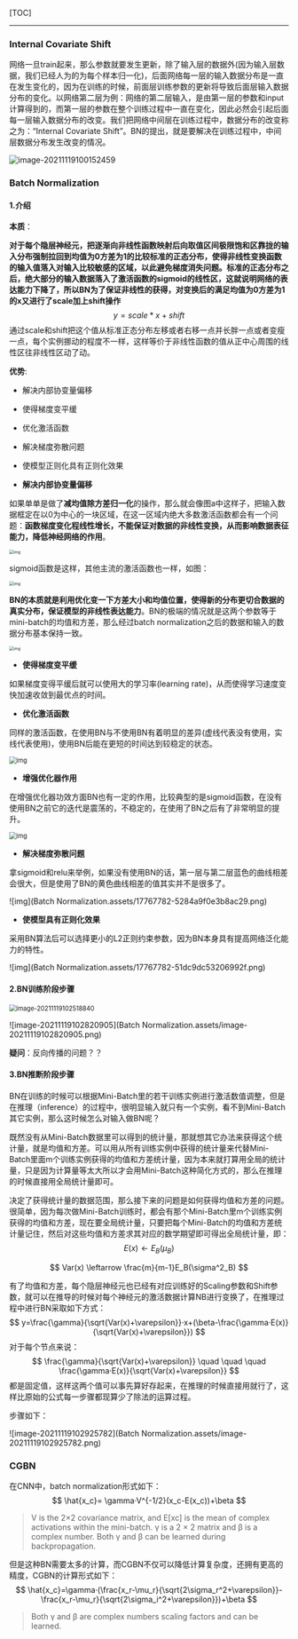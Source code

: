 [TOC]



------

### Internal Covariate Shift

网络一旦train起来，那么参数就要发生更新，除了输入层的数据外(因为输入层数据，我们已经人为的为每个样本归一化)，后面网络每一层的输入数据分布是一直在发生变化的，因为在训练的时候，前面层训练参数的更新将导致后面层输入数据分布的变化。以网络第二层为例：网络的第二层输入，是由第一层的参数和input计算得到的，而第一层的参数在整个训练过程中一直在变化，因此必然会引起后面每一层输入数据分布的改变。我们把网络中间层在训练过程中，数据分布的改变称之为：“Internal Covariate Shift”。BN的提出，就是要解决在训练过程中，中间层数据分布发生改变的情况。

<img src="Batch Normalization.assets/image-20211119100152459.png" alt="image-20211119100152459"  />



### Batch Normalization

#### 1.介绍

 **本质**：

**对于每个隐层神经元，把逐渐向非线性函数映射后向取值区间极限饱和区靠拢的输入分布强制拉回到均值为0方差为1的比较标准的正态分布，使得非线性变换函数的输入值落入对输入比较敏感的区域，以此避免梯度消失问题。标准的正态分布之后，绝大部分的输入数据落入了激活函数的sigmoid的线性区，这就说明网络的表达能力下降了，所以BN为了保证非线性的获得，对变换后的满足均值为0方差为1的x又进行了scale加上shift操作**
$$
y=scale*x+shift
$$
通过scale和shift把这个值从标准正态分布左移或者右移一点并长胖一点或者变瘦一点，每个实例挪动的程度不一样，这样等价于非线性函数的值从正中心周围的线性区往非线性区动了动。



**优势**:

- 解决内部协变量偏移

- 使得梯度变平缓

- 优化激活函数

- 解决梯度弥散问题

- 使模型正则化具有正则化效果

  

- **解决内部协变量偏移**

如果单单是做了**减均值除方差归一化**的操作，那么就会像图a中这样子，把输入数据框定在以0为中心的一块区域，在这一区域内绝大多数激活函数都会有一个问题：**函数梯度变化程线性增长，不能保证对数据的非线性变换，从而影响数据表征能力，降低神经网络的作用**。

<img src="Batch Normalization.assets/17767782-ef99d17c87861a4f.png" alt="img" style="zoom:50%;" />

sigmoid函数是这样，其他主流的激活函数也一样，如图：

<img src="Batch Normalization.assets/17767782-07599b2a42384421.png" alt="img" style="zoom:50%;" />

**BN的本质就是利用优化变一下方差大小和均值位置，使得新的分布更切合数据的真实分布，保证模型的非线性表达能力**。BN的极端的情况就是这两个参数等于mini-batch的均值和方差，那么经过batch normalization之后的数据和输入的数据分布基本保持一致。

<img src="Batch Normalization.assets/17767782-378c85a87ba7ed14.png" alt="img" style="zoom:50%;" />



- **使得梯度变平缓**

如果梯度变得平缓后就可以使用大的学习率(learning rate)，从而使得学习速度变快加速收敛到最优点的时间。

- **优化激活函数**

同样的激活函数，在使用BN与不使用BN有着明显的差异(虚线代表没有使用，实线代表使用)，使用BN后能在更短的时间达到较稳定的状态。

<img src="Batch Normalization.assets/17767782-f413a1c4e31201f8.png" alt="img" style="zoom:80%;" />

- **增强优化器作用**

在增强优化器功效方面BN也有一定的作用，比较典型的是sigmoid函数，在没有使用BN之前它的迭代是震荡的，不稳定的，在使用了BN之后有了非常明显的提升。

<img src="Batch Normalization.assets/17767782-ac25beaa11af64d1.png" alt="img" style="zoom:80%;" />

- **解决梯度弥散问题**

拿sigmoid和relu来举例，如果没有使用BN的话，第一层与第二层蓝色的曲线相差会很大，但是使用了BN的黄色曲线相差的值其实并不是很多了。

![img](Batch Normalization.assets/17767782-5284a9f0e3b8ac29.png)

- **使模型具有正则化效果**

采用BN算法后可以选择更小的L2正则约束参数，因为BN本身具有提高网络泛化能力的特性。

![img](Batch Normalization.assets/17767782-51dc9dc53206992f.png)

#### 2.BN训练阶段步骤

<img src="Batch Normalization.assets/image-20211119102518840.png" alt="image-20211119102518840" style="zoom:80%;" />



![image-20211119102820905](Batch Normalization.assets/image-20211119102820905.png)

**疑问**：反向传播的问题？？



#### 3.BN推断阶段步骤

BN在训练的时候可以根据Mini-Batch里的若干训练实例进行激活数值调整，但是在推理（inference）的过程中，很明显输入就只有一个实例，看不到Mini-Batch其它实例，那么这时候怎么对输入做BN呢？

既然没有从Mini-Batch数据里可以得到的统计量，那就想其它办法来获得这个统计量，就是均值和方差。可以用从所有训练实例中获得的统计量来代替Mini-Batch里面m个训练实例获得的均值和方差统计量，因为本来就打算用全局的统计量，只是因为计算量等太大所以才会用Mini-Batch这种简化方式的，那么在推理的时候直接用全局统计量即可。

决定了获得统计量的数据范围，那么接下来的问题是如何获得均值和方差的问题。很简单，因为每次做Mini-Batch训练时，都会有那个Mini-Batch里m个训练实例获得的均值和方差，现在要全局统计量，只要把每个Mini-Batch的均值和方差统计量记住，然后对这些均值和方差求其对应的数学期望即可得出全局统计量，即：
$$
E(x) \leftarrow E_B(\mu_B)
$$

$$
Var(x) \leftarrow \frac{m}{m-1}E_B(\sigma^2_B)
$$

有了均值和方差，每个隐层神经元也已经有对应训练好的Scaling参数和Shift参数，就可以在推导的时候对每个神经元的激活数据计算NB进行变换了，在推理过程中进行BN采取如下方式：
$$
y=\frac{\gamma}{\sqrt{Var(x)+\varepsilon}}·x+(\beta-\frac{\gamma·E(x)}{\sqrt{Var(x)+\varepsilon}})
$$
对于每个节点来说：
$$
\frac{\gamma}{\sqrt{Var(x)+\varepsilon}} \quad \quad \quad \frac{\gamma·E(x)}{\sqrt{Var(x)+\varepsilon}}
$$
都是固定值，这样这两个值可以事先算好存起来，在推理的时候直接用就行了，这样比原始的公式每一步骤都现算少了除法的运算过程。

步骤如下：

![image-20211119102925782](Batch Normalization.assets/image-20211119102925782.png)



### CGBN

在CNN中，batch normalization形式如下：
$$
\hat{x_c}= \gamma·V^{-1/2}(x_c-E(x_c))+\beta
$$

> V is the 2×2 covariance matrix, and E[xc] is the mean of complex activations within the mini-batch. γ is a 2 × 2 matrix and β is a complex number. Both γ and β can be learned during backpropagation.

但是这种BN需要太多的计算，而CGBN不仅可以降低计算复杂度，还拥有更高的精度，CGBN的计算形式如下：
$$
\hat{x_c}=\gamma·(\frac{x_r-\mu_r}{\sqrt{2\sigma_r^2+\varepsilon}}-\frac{x_r-\mu_r}{\sqrt{2\sigma_i^2+\varepsilon}})+\beta
$$

> Both γ and β are complex numbers scaling factors and can be learned.













